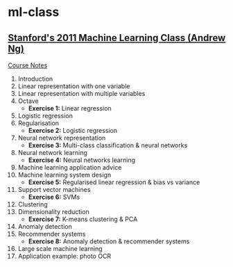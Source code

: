 # ml-class

## [Stanford's 2011 Machine Learning Class (Andrew Ng)](https://www.coursera.org/learn/machine-learning)

[Course Notes](https://github.com/leenamurgai/ml-class/blob/master/MLNotesLeena.pdf)

1. Introduction
2. Linear representation with one variable
3. Linear representation with multiple variables
4. Octave
   * **Exercise 1:** Linear regression
5. Logistic regression
6. Regularisation
   * **Exercise 2:** Logistic regression
7. Neural network representation
   * **Exercise 3:** Multi-class classification & neural networks
8. Neural network learning
   * **Exercise 4:** Neural networks learning
9. Machine learning application advice
10. Machine learning system design
    * **Exercise 5:** Regularised linear regression & bias vs variance
11. Support vector machines
    * **Exercise 6:** SVMs
12. Clustering
13. Dimensionality reduction
    * **Exercise 7:** K-means clustering & PCA
14. Anomaly detection
15. Recommender systems
    * **Exercise 8:** Anomaly detection & recommender systems
16. Large scale machine learning
17. Application example: photo OCR
